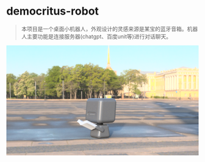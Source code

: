 # democritus-robot
>本项目是一个桌面小机器人，外观设计的灵感来源是某宝的蓝牙音箱。机器人主要功能是连接服务器(chatgpt、百度unit等)进行对话聊天。

![](/4.Docs/images/democirtus-robot2.png)


